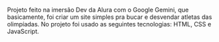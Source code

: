 Projeto feito na imersão Dev da Alura com o Google Gemini, que basicamente, foi criar um site simples pra bucar e desvendar atletas das olimpíadas. No projeto foi usado as seguintes tecnologias: HTML, CSS e JavaScript.
